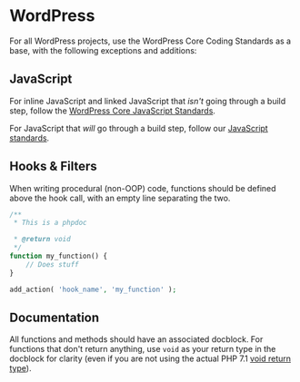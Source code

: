 # WordPress

For all WordPress projects, use the WordPress Core Coding Standards as a base, with the following exceptions and additions:

## JavaScript

For inline JavaScript and linked JavaScript that _isn't_ going through a build step, follow the [WordPress Core JavaScript Standards](https://make.wordpress.org/core/handbook/best-practices/coding-standards/javascript/).

For JavaScript that _will_ go through a build step, follow our [JavaScript standards](javascript.md).

## Hooks & Filters

When writing procedural (non-OOP) code, functions should be defined above the hook call, with an empty line separating the two.

```php
/**
 * This is a phpdoc

 * @return void
 */
function my_function() {
	// Does stuff
}

add_action( 'hook_name', 'my_function' );
```

## Documentation

All functions and methods should have an associated docblock. For functions that don't return anything, use `void` as your return type in the docblock for clarity (even if you are not using the actual PHP 7.1 [void return type](http://php.net/manual/en/migration71.new-features.php#migration71.new-features.void-functions)).
